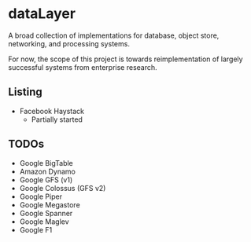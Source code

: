 dataLayer
=========

A broad collection of implementations for database, object store, networking, and processing systems.

For now, the scope of this project is towards reimplementation of largely successful systems from enterprise research.


Listing
----

- Facebook Haystack
	- Partially started


TODOs
-----

- Google BigTable
- Amazon Dynamo
- Google GFS (v1)
- Google Colossus (GFS v2)
- Google Piper
- Google Megastore
- Google Spanner
- Google Maglev
- Google F1



